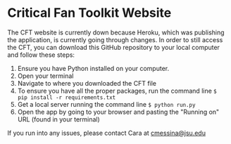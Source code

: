 # Critical Fan Toolkit Website

The CFT website is currently down because Heroku, which was publishing the application, is currently going through changes. In order to still access the CFT, you can download this GitHub repository to your local computer and follow these steps:

1. Ensure you have Python installed on your computer. 
2. Open your terminal
3. Navigate to where you downloaded the CFT file 
4. To ensure you have all the proper packages, run the command line ```$ pip install -r requirements.txt```
5. Get a local server running the command line ```$ python run.py```
6. Open the app by going to your browser and pasting the "Running on" URL (found in your terminal)

If you run into any issues, please contact Cara at cmessina@jsu.edu
